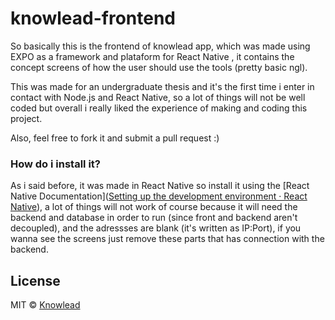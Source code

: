 # knowlead-frontend
So basically this is the frontend of knowlead app, which was made using EXPO as a framework and plataform for React Native , it contains the concept screens of how the user should use the tools (pretty basic ngl).

This was made for an undergraduate thesis and it's the first time i enter in contact with Node.js and React Native, so a lot of things will not be well coded but overall i really liked the experience of making and coding this project.

Also, feel free to fork it and submit a pull request :)

### How do i install it?

As i said before, it was made in React Native so install it using the [React Native Documentation]([Setting up the development environment · React Native](https://reactnative.dev/docs/environment-setup)), a lot of things will not work of course because it will need the backend and database in order to run (since front and backend aren't decoupled), and the adressses are blank (it's written as IP:Port), if you wanna see the screens just remove these parts that has connection with the backend.

## License

MIT © [Knowlead](https://github.com/knowlead)

